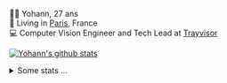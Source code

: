 <p>
  👨🏻 <bold>Yohann</bold>, 27 ans<br/>
  💼 Living in <a href="https://www.google.com/maps?q=paris">Paris</a>, France<br/>
  💻 Computer Vision Engineer and Tech Lead at <a href="https://trayvisor.com/">Trayvisor</a><br/>
</p>

<a href="https://github.com/anuraghazra/github-readme-stats"><img align="center" src="https://github-readme-stats-go94hl40s-yohann84l.vercel.app//api?username=yohann84L&show_icons=true&include_all_commits=true" alt="Yohann's github stats" /> </a>


<details>
  <summary>Some stats ...</summary><br/>
  

<!--START_SECTION:waka-->
![Code Time](http://img.shields.io/badge/Code%20Time-1%2C129%20hrs%2023%20mins-blue)

![Profile Views](http://img.shields.io/badge/Profile%20Views-0-blue)

**🐱 My GitHub Data** 

> 📦 440.8 kB Used in GitHub's Storage 
 > 
> 🏆 1,257 Contributions in the Year 2024
 > 
> 🚫 Not Opted to Hire
 > 
> 📜 26 Public Repositories 
 > 
> 🔑 21 Private Repositories 
 > 
**I'm an Early 🐤** 

```text
🌞 Morning                18868 commits       ████████░░░░░░░░░░░░░░░░░   30.51 % 
🌆 Daytime                35318 commits       ██████████████░░░░░░░░░░░   57.11 % 
🌃 Evening                7524 commits        ███░░░░░░░░░░░░░░░░░░░░░░   12.17 % 
🌙 Night                  127 commits         ░░░░░░░░░░░░░░░░░░░░░░░░░   00.21 % 
```
📅 **I'm Most Productive on Wednesday** 

```text
Monday                   11667 commits       █████░░░░░░░░░░░░░░░░░░░░   18.87 % 
Tuesday                  11618 commits       █████░░░░░░░░░░░░░░░░░░░░   18.79 % 
Wednesday                13023 commits       █████░░░░░░░░░░░░░░░░░░░░   21.06 % 
Thursday                 12450 commits       █████░░░░░░░░░░░░░░░░░░░░   20.13 % 
Friday                   11929 commits       █████░░░░░░░░░░░░░░░░░░░░   19.29 % 
Saturday                 435 commits         ░░░░░░░░░░░░░░░░░░░░░░░░░   00.70 % 
Sunday                   715 commits         ░░░░░░░░░░░░░░░░░░░░░░░░░   01.16 % 
```


📊 **This Week I Spent My Time On** 

```text
🕑︎ Time Zone: Europe/Paris

💬 Programming Languages: 
No Activity Tracked This Week

🔥 Editors: 
No Activity Tracked This Week

💻 Operating System: 
No Activity Tracked This Week
```

**I Mostly Code in Python** 

```text
Python                   29 repos            ██████████████░░░░░░░░░░░   58.00 % 
Jupyter Notebook         4 repos             ██░░░░░░░░░░░░░░░░░░░░░░░   08.00 % 
JavaScript               3 repos             ██░░░░░░░░░░░░░░░░░░░░░░░   06.00 % 
HTML                     2 repos             █░░░░░░░░░░░░░░░░░░░░░░░░   04.00 % 
Shell                    1 repo              ░░░░░░░░░░░░░░░░░░░░░░░░░   02.00 % 
```




 Last Updated on 26/10/2024 00:36:04 UTC
<!--END_SECTION:waka-->
